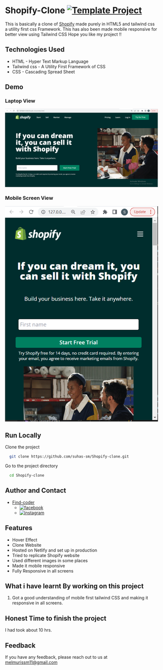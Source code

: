 # Shopify-Clone [![Template Project](https://img.shields.io/badge/Technologies%20-HTML%2FCSS-brightgreen)](http://www.gnu.org/licenses/agpl-3.0)

This is basically a clone of [Shopify](https://shopify.com/) made purely in HTML5 and tailwind css a utility first css Framework.
This has also been made mobile responsive for better view using Tailwind CSS
Hope you like my project !!

## Technologies Used
  - HTML - Hyper Text Markup Language
  - Tailwind css - A Utility First Framework of CSS
  - CSS - Cascading Spread Sheet

## Demo
### Laptop View
![page-img](./Demo1.PNG)

### Mobile Screen View
![responsive_screen-1](./responsive1.PNG)

## Run Locally

Clone the project

```bash
  git clone https://github.com/suhas-sm/Shopify-clone.git
```

Go to the project directory

```bash
  cd Shopify-clone
```
## Author and Contact
- [Find-coder](https://www.findcoder.io/u/suhas_sm)
    - [![facebook](https://img.shields.io/badge/Facebook-0A66C2?style=for-the-badge&logo=facebook&logoColor=white)](https://www.facebook.com/suhas.melmuri)
    - [![instagram](https://img.shields.io/badge/Instagram-0A66C2?style=for-the-badge&logo=instagram&logoColor=white)](https://www.instagram.com/_suhas_sm/)

## Features

- Hover Effect
- Clone Website
- Hosted on Netlify and set up in production
- Tried to replicate Shopify website
- Used different images in some places
- Made it mobile responsive
- Fully Responsive in all screens

## What i have learnt By working on this project
1. Got a good understanding of mobile first tailwind CSS and making it responsive in all screens.

## Honest Time to finish the project

I had took about 10 hrs.

## Feedback
If you have any feedback, please reach out to us at melmurissm11@gmail.com
